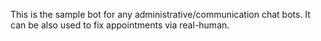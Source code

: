 This is the sample bot for any administrative/communication chat bots.
 It can be also used to fix appointments via real-human.
